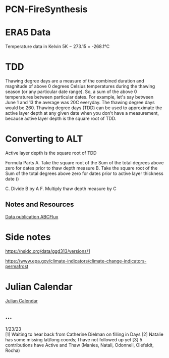 # PCN-FireSynthesis




# ERA5 Data
Temperature data in Kelvin
5K − 273.15 = -268.1°C

# TDD

Thawing degree days are a measure of the combined duration and magnitude of above 0 degrees Celsius temperatures during the thawing season (or any particular date range). So, a sum of the above 0 temperatures between particular dates. For example, let's say between June 1 and 13 the average was 20C everyday. The thawing degree days would be 260. Thawing degree days (TDD) can be used to approximate the active layer depth at any given date when you don't have a measurement, because active layer depth is the square root of TDD.

# Converting to ALT
Active layer depth is the square root of TDD
 
Formula Parts 
A. Take the square root of the Sum of the total degrees above zero for dates prior to thaw depth measure
B. Take the square root of the Sum of the total degrees above zero for dates prior to active layer thickness date ()

C. Divide B by A
F. Multiply thaw depth measure by C

## Notes and Resources
[Data publication ABCFlux](https://daac.ornl.gov/cgi-bin/dsviewer.pl?ds_id=1934)


# Side notes
https://nsidc.org/data/ggd313/versions/1

https://www.epa.gov/climate-indicators/climate-change-indicators-permafrost

# Julian Calendar
[Julian Calendar](https://lance.modaps.eosdis.nasa.gov/imagery/rapid/faq/calendar.html)

## ...

1/23/23  
[1] Waiting to hear back from Catherine Dielman on filling in Days
[2] Natalie has some missing lat/long coords; I have not followed up yet
[3] 5 contributions have Active and Thaw (Manies, Natali, Odonnell, Olefeldt, Rocha)
